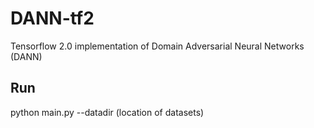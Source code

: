 # DANN-tf2
Tensorflow 2.0 implementation of Domain Adversarial Neural Networks (DANN)

## Run
python main.py --datadir (location of datasets) 
